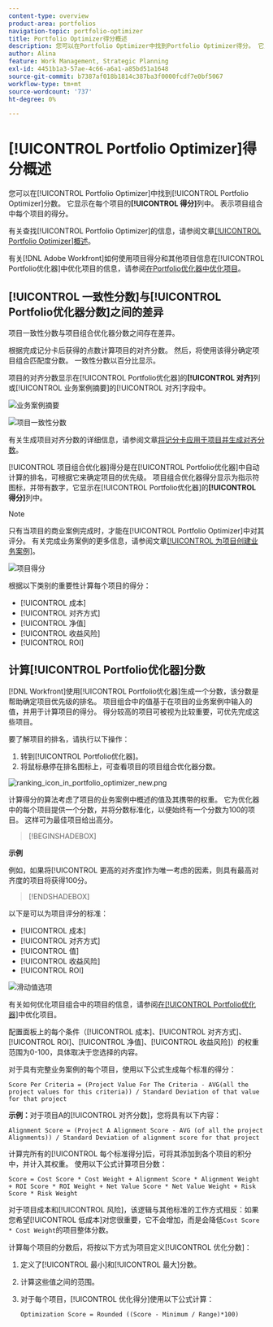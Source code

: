 ```yaml
---
content-type: overview
product-area: portfolios
navigation-topic: portfolio-optimizer
title: Portfolio Optimizer得分概述
description: 您可以在Portfolio Optimizer中找到Portfolio Optimizer得分。 它显示在每个项目的[!UICONTROL 得分]列中。 表示项目组合中每个项目的得分。
author: Alina
feature: Work Management, Strategic Planning
exl-id: 4451b1a3-57ae-4c66-a6a1-a85bd51a1648
source-git-commit: b7387af018b1814c387ba3f0000fcdf7e0bf5067
workflow-type: tm+mt
source-wordcount: '737'
ht-degree: 0%

---
```


# [!UICONTROL Portfolio Optimizer]得分概述

<!--Audited: 01/2025-->

您可以在[!UICONTROL Portfolio Optimizer]中找到[!UICONTROL Portfolio Optimizer]分数。 它显示在每个项目的&#x200B;**[!UICONTROL 得分]**&#x200B;列中。 表示项目组合中每个项目的得分。

有关查找[!UICONTROL Portfolio Optimizer]的信息，请参阅文章[[!UICONTROL Portfolio Optimizer]概述](../../../manage-work/portfolios/portfolio-optimizer/portfolio-optimizer-overview.md)。

有关[!DNL Adobe Workfront]如何使用项目得分和其他项目信息在[!UICONTROL Portfolio优化器]中优化项目的信息，请参阅[在Portfolio优化器中优化项目](../../../manage-work/portfolios/portfolio-optimizer/optimize-projects-in-portfolio-optimizer.md)。

## [!UICONTROL 一致性分数]与[!UICONTROL Portfolio优化器分数]之间的差异

项目一致性分数与项目组合优化器分数之间存在差异。

根据完成记分卡后获得的点数计算项目的对齐分数。 然后，将使用该得分确定项目组合匹配度分数。 一致性分数以百分比显示。

项目的对齐分数显示在[!UICONTROL Portfolio优化器]的&#x200B;**[!UICONTROL 对齐]**&#x200B;列或[!UICONTROL 业务案例摘要]的[!UICONTROL 对齐]字段中。

![业务案例摘要](assets/business-case-summary-aligned-field-highlighted.png)

![项目一致性分数](assets/project-alignment-score-portfolio-optimizer-highlighted-350x174.png)

有关生成项目对齐分数的详细信息，请参阅文章[将记分卡应用于项目并生成对齐分数](../../../manage-work/projects/define-a-business-case/apply-scorecard-to-project-to-generate-alignment-score.md)。

[!UICONTROL 项目组合优化器]得分是在[!UICONTROL Portfolio优化器]中自动计算的排名，可根据它来确定项目的优先级。 项目组合优化器得分显示为指示符图标，并带有数字，它显示在[!UICONTROL Portfolio优化器]的&#x200B;**[!UICONTROL 得分]**&#x200B;列中。

>[!NOTE]
>
>只有当项目的商业案例完成时，才能在[!UICONTROL Portfolio Optimizer]中对其评分。 有关完成业务案例的更多信息，请参阅文章[[!UICONTROL 为项目创建业务案例]](../../../manage-work/projects/define-a-business-case/create-business-case.md)。

![项目得分](assets/portfolio-optimizer-project-score-highlighted-350x132.png)

根据以下类别的重要性计算每个项目的得分：

* [!UICONTROL 成本]
* [!UICONTROL 对齐方式]
* [!UICONTROL 净值]
* [!UICONTROL 收益风险]
* [!UICONTROL ROI]

## 计算[!UICONTROL Portfolio优化器]分数

<!--
<p data-mc-conditions="QuicksilverOrClassic.Draft mode">(NOTE: This was edited based on this issue, per Anna: https://hub.workfront.com/issue/603d0c58000095ea0bc00ce5e2110693/overview)</p>
-->

[!DNL Workfront]使用[!UICONTROL Portfolio优化器]生成一个分数，该分数是帮助确定项目优先级的排名。 项目组合中的值基于在项目的业务案例中输入的值，并用于计算项目的得分。 得分较高的项目可被视为比较重要，可优先完成这些项目。

要了解项目的排名，请执行以下操作：

1. 转到[!UICONTROL Portfolio优化器]。
1. 将鼠标悬停在排名图标上，可查看项目的项目组合优化器分数。

![ranking_icon_in_portfolio_optimizer_new.png](assets/ranking-icon-in-portfolio-optimizer-new-350x160.png)

计算得分的算法考虑了项目的业务案例中概述的值及其携带的权重。 它为优化器中的每个项目提供一个分数，并将分数标准化，以便始终有一个分数为100的项目。 这样可为最佳项目给出高分。

>[!BEGINSHADEBOX]

**示例**

例如，如果将[!UICONTROL 更高的对齐度]作为唯一考虑的因素，则具有最高对齐度的项目将获得100分。

>[!ENDSHADEBOX]

以下是可以为项目评分的标准：

* [!UICONTROL 成本]
* [!UICONTROL 对齐方式]
* [!UICONTROL 值]
* [!UICONTROL 收益风险]
* [!UICONTROL ROI]

![滑动值选项](assets/optimizer-sliding-value-options-350x77.png)

有关如何优化项目组合中的项目的信息，请参阅[在[!UICONTROL Portfolio优化器]](../../../manage-work/portfolios/portfolio-optimizer/optimize-projects-in-portfolio-optimizer.md)中优化项目。

配置面板上的每个条件（[!UICONTROL 成本]、[!UICONTROL 对齐方式]、[!UICONTROL ROI]、[!UICONTROL 净值]、[!UICONTROL 收益风险]）的权重范围为0-100，具体取决于您选择的内容。

对于具有完整业务案例的每个项目，使用以下公式生成每个标准的得分：

```
Score Per Criteria = (Project Value For The Criteria - AVG(all the project values for this criteria)) / Standard Deviation of that value for that project
```

**示例：**&#x200B;对于项目A的[!UICONTROL 对齐分数]，您将具有以下内容：

```
Alignment Score = (Project A Alignment Score - AVG (of all the project Alignments)) / Standard Deviation of alignment score for that project
```

计算完所有的[!UICONTROL 每个标准得分]后，可将其添加到各个项目的积分中，并计入其权重。 使用以下公式计算项目分数：

```
Score = Cost Score * Cost Weight + Alignment Score * Alignment Weight + ROI Score * ROI Weight + Net Value Score * Net Value Weight + Risk Score * Risk Weight
```

对于项目成本和[!UICONTROL 风险]，该逻辑与其他标准的工作方式相反：如果您希望[!UICONTROL 低成本]对您很重要，它不会增加，而是会降低`Cost Score * Cost Weight`的项目整体分数。

计算每个项目的分数后，将按以下方式为项目定义[!UICONTROL 优化分数]：

1. 定义了[!UICONTROL 最小]和[!UICONTROL 最大]分数。
1. 计算这些值之间的范围。
1. 对于每个项目，[!UICONTROL 优化得分]使用以下公式计算：

   ```
   Optimization Score = Rounded ((Score - Minimum / Range)*100)
   ```
